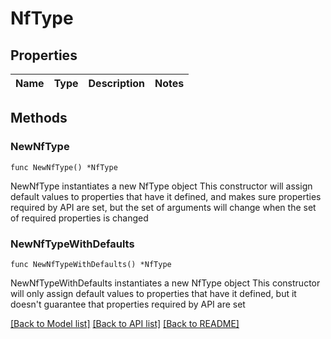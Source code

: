 # NfType

## Properties

Name | Type | Description | Notes
------------ | ------------- | ------------- | -------------

## Methods

### NewNfType

`func NewNfType() *NfType`

NewNfType instantiates a new NfType object
This constructor will assign default values to properties that have it defined,
and makes sure properties required by API are set, but the set of arguments
will change when the set of required properties is changed

### NewNfTypeWithDefaults

`func NewNfTypeWithDefaults() *NfType`

NewNfTypeWithDefaults instantiates a new NfType object
This constructor will only assign default values to properties that have it defined,
but it doesn't guarantee that properties required by API are set


[[Back to Model list]](../README.md#documentation-for-models) [[Back to API list]](../README.md#documentation-for-api-endpoints) [[Back to README]](../README.md)


